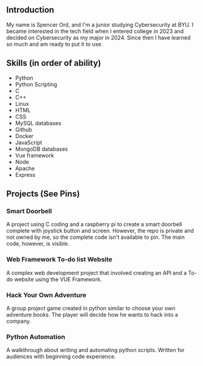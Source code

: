 ## Introduction
My name is Spencer Ord, and I'm a junior studying Cybersecurity at BYU. I became interested in the tech field when I entered college in 2023 and decided on Cybersecurity as my major in 2024. Since then I have learned so much and am ready to put it to use.

## Skills (in order of ability)
- Python
- Python Scripting
- C
- C++
- Linux
- HTML
- CSS
- MySQL databases
- Github
- Docker
- JavaScript
- MongoDB databases
- Vue framework
- Node
- Apache
- Express

## Projects (See Pins)

### Smart Doorbell
A project using C coding and a raspberry pi to create a smart doorbell complete with joystick button and screen. However, the repo is private and not owned by me, so the complete code isn't available to pin. The main code, however, is visible.

### Web Framework To-do list Website
A complex web development project that involved creating an API and a To-do website using the VUE Framework.

### Hack Your Own Adventure
A group project game created in python similar to choose your own adventure books. The player will decide how he wants to hack into a company.

### Python Automation
A walkthrough about writing and automating python scripts. Written for audiences with beginning code experience.
